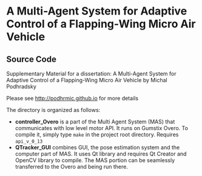 # A Multi-Agent System for Adaptive Control of a Flapping-Wing Micro Air Vehicle

## Source Code

Supplementary Material for a dissertation:
A Multi-Agent System for Adaptive Control of a Flapping-Wing Micro Air Vehicle by Michal Podhradsky

Please see http://podhrmic.github.io for more details

The directory is organized as follows:
- **controller_Overo** is a part of the Multi Agent System (MAS) that communicates with low level motor API. It runs on Gumstix Overo. To compile it, simply type `make` in the project root directory. Requires `api_v_0_13`
- **QTracker_GUI** combines GUI, the pose estimation system and the computer part of MAS. It uses Qt library and requires Qt Creator and OpenCV library to compile. The MAS portion can be seamlessly transferred to the Overo and being run there.
